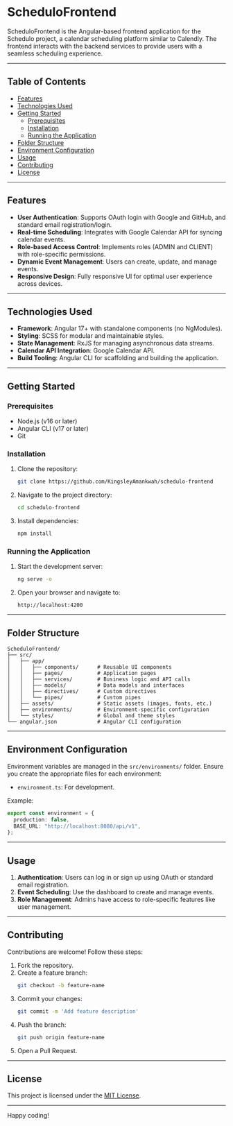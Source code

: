 # ScheduloFrontend

ScheduloFrontend is the Angular-based frontend application for the Schedulo project, a calendar scheduling platform similar to Calendly. The frontend interacts with the backend services to provide users with a seamless scheduling experience.

---

## Table of Contents

- [Features](#features)
- [Technologies Used](#technologies-used)
- [Getting Started](#getting-started)
  - [Prerequisites](#prerequisites)
  - [Installation](#installation)
  - [Running the Application](#running-the-application)
- [Folder Structure](#folder-structure)
- [Environment Configuration](#environment-configuration)
- [Usage](#usage)
- [Contributing](#contributing)
- [License](#license)

---

## Features

- **User Authentication**: Supports OAuth login with Google and GitHub, and standard email registration/login.
- **Real-time Scheduling**: Integrates with Google Calendar API for syncing calendar events.
- **Role-based Access Control**: Implements roles (ADMIN and CLIENT) with role-specific permissions.
- **Dynamic Event Management**: Users can create, update, and manage events.
- **Responsive Design**: Fully responsive UI for optimal user experience across devices.

---

## Technologies Used

- **Framework**: Angular 17+ with standalone components (no NgModules).
- **Styling**: SCSS for modular and maintainable styles.
- **State Management**: RxJS for managing asynchronous data streams.
- **Calendar API Integration**: Google Calendar API.
- **Build Tooling**: Angular CLI for scaffolding and building the application.

---

## Getting Started

### Prerequisites

- Node.js (v16 or later)
- Angular CLI (v17 or later)
- Git

### Installation

1. Clone the repository:

   ```bash
   git clone https://github.com/KingsleyAmankwah/schedulo-frontend
   ```

2. Navigate to the project directory:

   ```bash
   cd schedulo-frontend
   ```

3. Install dependencies:
   ```bash
   npm install
   ```

### Running the Application

1. Start the development server:

   ```bash
   ng serve -o
   ```

2. Open your browser and navigate to:
   ```
   http://localhost:4200
   ```

---

## Folder Structure

```plaintext
ScheduloFrontend/
├── src/
│   ├── app/
│   │   ├── components/      # Reusable UI components
│   │   ├── pages/           # Application pages
│   │   ├── services/        # Business logic and API calls
│   │   ├── models/          # Data models and interfaces
│   │   ├── directives/      # Custom directives
│   │   └── pipes/           # Custom pipes
│   ├── assets/              # Static assets (images, fonts, etc.)
│   ├── environments/        # Environment-specific configuration
│   └── styles/              # Global and theme styles
└── angular.json             # Angular CLI configuration
```

---

## Environment Configuration

Environment variables are managed in the `src/environments/` folder. Ensure you create the appropriate files for each environment:

- `environment.ts`: For development.

Example:

```typescript
export const environment = {
  production: false,
  BASE_URL: "http://localhost:8080/api/v1",
};
```

---

## Usage

1. **Authentication**: Users can log in or sign up using OAuth or standard email registration.
2. **Event Scheduling**: Use the dashboard to create and manage events.
3. **Role Management**: Admins have access to role-specific features like user management.

---

## Contributing

Contributions are welcome! Follow these steps:

1. Fork the repository.
2. Create a feature branch:
   ```bash
   git checkout -b feature-name
   ```
3. Commit your changes:
   ```bash
   git commit -m 'Add feature description'
   ```
4. Push the branch:
   ```bash
   git push origin feature-name
   ```
5. Open a Pull Request.

---

## License

This project is licensed under the [MIT License](LICENSE).

---

Happy coding!
